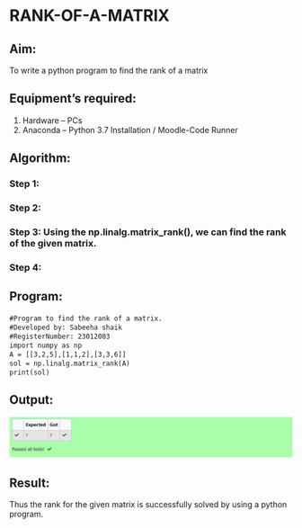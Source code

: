 # RANK-OF-A-MATRIX
## Aim:
To write a python program to find the rank of a matrix
## Equipment’s required:
1. 	Hardware – PCs
2. 	Anaconda – Python 3.7 Installation / Moodle-Code Runner
## Algorithm:
### Step 1: 
### Step 2: 
### Step 3: Using the np.linalg.matrix_rank(), we can find the rank of the given matrix.
### Step 4: 
## Program:
```
#Program to find the rank of a matrix.
#Developed by: Sabeeha shaik
#RegisterNumber: 23012003
import numpy as np
A = [[3,2,5],[1,1,2],[3,3,6]]
sol = np.linalg.matrix_rank(A)
print(sol)
```
## Output:
![Alt text](<rank of a matrix.png>)
## Result:
Thus the rank for the given matrix is successfully solved by  using a python program.

